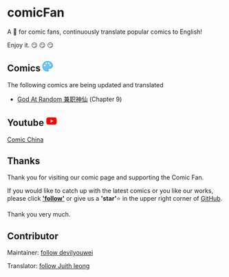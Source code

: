 # comicFan

A 🎁 for comic fans, continuously translate popular comics to English!

Enjoy it. 😏 😏 😏

## Comics ![youtube](./icons/comic.png)

The following comics are being updated and translated

-   [God At Random 兼职神仙](./12431/README.md) \(Chapter 9\)

## Youtube ![youtube](./icons/youtube.png)

[Comic China](https://www.youtube.com/channel/UCW7ICHRI4qZCpP1pR7qfF3g)

## Thanks

Thank you for visiting our comic page and supporting the Comic Fan.

If you would like to catch up with the latest comics or you like our works, please click [**'follow'**](https://github.com/devilyouwei) or give us a **'star'**⭐ in the upper right corner of [GitHub](https://github.com/devilyouwei/comicFan).

Thank you very much.

## Contributor

Maintainer: [follow devilyouwei](https://github.com/devilyouwei)

Translator: [follow Juith Ieong](https://github.com/judithioeng)
